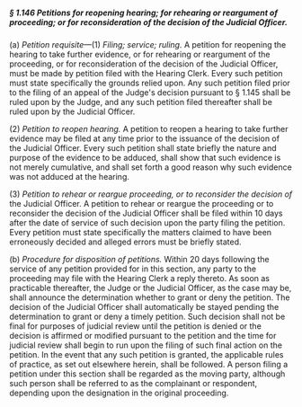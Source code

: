 ##### § 1.146 Petitions for reopening hearing; for rehearing or reargument of proceeding; or for reconsideration of the decision of the Judicial Officer. #####

(a) *Petition requisite*—(1) *Filing; service; ruling.* A petition for reopening the hearing to take further evidence, or for rehearing or reargument of the proceeding, or for reconsideration of the decision of the Judicial Officer, must be made by petition filed with the Hearing Clerk. Every such petition must state specifically the grounds relied upon. Any such petition filed prior to the filing of an appeal of the Judge's decision pursuant to § 1.145 shall be ruled upon by the Judge, and any such petition filed thereafter shall be ruled upon by the Judicial Officer.

(2) *Petition to reopen hearing.* A petition to reopen a hearing to take further evidence may be filed at any time prior to the issuance of the decision of the Judicial Officer. Every such petition shall state briefly the nature and purpose of the evidence to be adduced, shall show that such evidence is not merely cumulative, and shall set forth a good reason why such evidence was not adduced at the hearing.

(3) *Petition to rehear or reargue proceeding, or to reconsider the decision of* the Judicial Officer. A petition to rehear or reargue the proceeding or to reconsider the decision of the Judicial Officer shall be filed within 10 days after the date of service of such decision upon the party filing the petition. Every petition must state specifically the matters claimed to have been erroneously decided and alleged errors must be briefly stated.

(b) *Procedure for disposition of petitions.* Within 20 days following the service of any petition provided for in this section, any party to the proceeding may file with the Hearing Clerk a reply thereto. As soon as practicable thereafter, the Judge or the Judicial Officer, as the case may be, shall announce the determination whether to grant or deny the petition. The decision of the Judicial Officer shall automatically be stayed pending the determination to grant or deny a timely petition. Such decision shall not be final for purposes of judicial review until the petition is denied or the decision is affirmed or modified pursuant to the petition and the time for judicial review shall begin to run upon the filing of such final action on the petition. In the event that any such petition is granted, the applicable rules of practice, as set out elsewhere herein, shall be followed. A person filing a petition under this section shall be regarded as the moving party, although such person shall be referred to as the complainant or respondent, depending upon the designation in the original proceeding.